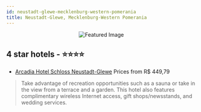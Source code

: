 ```yaml
---
id: neustadt-glewe-mecklenburg-western-pomerania
title: Neustadt-Glewe, Mecklenburg-Western Pomerania
---
```


<center><img src="https://i.travelapi.com/hotels/1000000/530000/525200/525116/77c843fa_z.jpg" alt="Featured Image" /></center>


##  4 star hotels - ⭐️⭐️⭐️⭐️

-    [Arcadia Hotel Schloss Neustadt-Glewe](https://us.hurb.com/hotels/neustadt-glewe/arcadia-hotel-schloss-neustadt-glewe-JNP-JP062517?cmp=18055) Prices from R$ 449,79
   > Take advantage of recreation opportunities such as a sauna or take in the view from a terrace and a garden. This hotel also features complimentary wireless Internet access, gift shops/newsstands, and wedding services.
